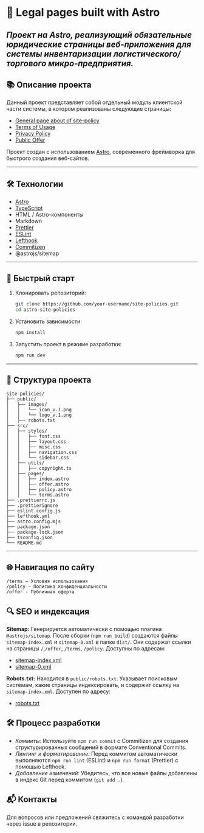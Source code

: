 # 🐉 Legal pages built with Astro

## _Проект на Astro, реализующий обязательные юридические страницы веб-приложения для системы инвентаризации логистического/торгового микро-предприятия._

## 📚 Описание проекта

Данный проект представляет собой отдельный модуль клиентской части системы, в котором реализованы следующие страницы:

- [General page about of site-policy](https://site-policies.vercel.app)
- [Terms of Usage](https://site-policies.vercel.app/terms-of-usage)
- [Privacy Policy](https://site-policies.vercel.app/privacy-policy)
- [Public Offer](https://site-policies.vercel.app/offer)

Проект создан с использованием [Astro](https://astro.build/), современного фреймворка для быстрого создания веб-сайтов.

---

## 🛠 Технологии

- [Astro](https://astro.build/)
- [TypeScript](https://www.typescriptlang.org/)
- HTML / Astro-компоненты
- Markdown
- [Prettier](https://prettier.io/)
- [ESLint](https://eslint.org/)
- [Lefthook](https://github.com/evilmartians/lefthook)
- [Commitizen](https://github.com/commitizen/cz-cli)
- @astrojs/sitemap

---

## 🚀 Быстрый старт

1. Клонировать репозиторий:

   ```bash
   git clone https://github.com/your-username/site-policies.git
   cd astro-site-policies

   ```

2. Установить зависимости:

   ```bash
   npm install

   ```

3. Запустить проект в режиме разработки:
   ```bash
   npm run dev
   ```

---

## 📂 Структура проекта

```pqsql
site-policies/
├── public/
│   ├── images/
│   │   └── icon_v.1.png
│   │   └── logo_v.1.png
│   ├── robots.txt
├── src/
│   ├── styles/
│   │   ├── font.css
│   │   ├── layout.css
│   │   ├── misc.css
│   │   ├── navigation.css
│   │   └── sidebar.css
│   ├── utils/
│   │   ├── copyright.ts
│   ├── pages/
│   │   ├── index.astro
│   │   ├── offer.astro
│   │   ├── policy.astro
│   │   └── terms.astro
├── .prettierrc.js
├── .prettierignore
├── eslint.config.js
├── lefthook.yml
├── astro.config.mjs
├── package.json
├── package-lock.json
├── tsconfig.json
└── README.md
```

---

## 🌐 Навигация по сайту

```
/terms — Условия использования
/policy — Политика конфиденциальности
/offer - Публичная оферта
```

## 🔍 SEO и индексация

**Sitemap:** Генерируется автоматически с помощью плагина `@astrojs/sitemap`. После сборки (`npm run build`) создаются файлы `sitemap-index.xml` и `sitemap-0.xml` в папке `dist/`. Они содержат ссылки на страницы `/`,`/offer`, `/terms`, `/policy`. Доступны по адресам:

- [sitemap-index.xml](https://site-policies.vercel.app/sitemap-index.xml)
- [sitemap-0.xml](https://site-policies.vercel.app/sitemap-0.xml)

**Robots.txt:** Находится в `public/robots.txt`. Указывает поисковым системам, какие страницы индексировать, и содержит ссылку на `sitemap-index.xml`. Доступен по адресу:

- [robots.txt](https://site-policies.vercel.app/robots.txt)

## 🛠 Процесс разработки

- _Коммиты:_ Используйте `npm run commit` с Commitizen для создания структурированных сообщений в формате Conventional Commits.
- _Линтинг и форматирование:_ Перед коммитом автоматически выполняются `npm run lint` (ESLint) и `npm run format` (Prettier) с помощью Lefthook.
- _Добавление изменений:_ Убедитесь, что все новые файлы добавлены в индекс Git перед коммитом (`git add .`).

## 📬 Контакты

Для вопросов или предложений свяжитесь с командой разработки через issue в репозитории.
